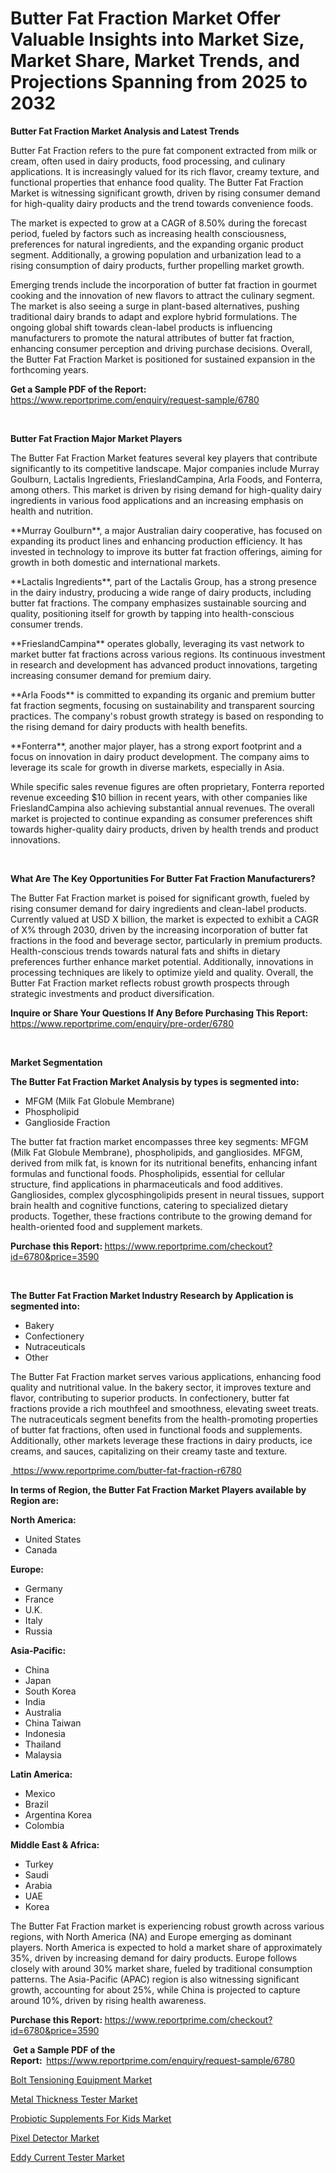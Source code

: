 <p><h1>Butter Fat Fraction Market Offer Valuable Insights into Market Size, Market Share, Market Trends, and Projections Spanning from 2025 to 2032</h1></p><p><strong>Butter Fat Fraction Market Analysis and Latest Trends</strong></p>
<p><p>Butter Fat Fraction refers to the pure fat component extracted from milk or cream, often used in dairy products, food processing, and culinary applications. It is increasingly valued for its rich flavor, creamy texture, and functional properties that enhance food quality. The Butter Fat Fraction Market is witnessing significant growth, driven by rising consumer demand for high-quality dairy products and the trend towards convenience foods.</p><p>The market is expected to grow at a CAGR of 8.50% during the forecast period, fueled by factors such as increasing health consciousness, preferences for natural ingredients, and the expanding organic product segment. Additionally, a growing population and urbanization lead to a rising consumption of dairy products, further propelling market growth. </p><p>Emerging trends include the incorporation of butter fat fraction in gourmet cooking and the innovation of new flavors to attract the culinary segment. The market is also seeing a surge in plant-based alternatives, pushing traditional dairy brands to adapt and explore hybrid formulations. The ongoing global shift towards clean-label products is influencing manufacturers to promote the natural attributes of butter fat fraction, enhancing consumer perception and driving purchase decisions. Overall, the Butter Fat Fraction Market is positioned for sustained expansion in the forthcoming years.</p></p>
<p><strong>Get a Sample PDF of the Report:&nbsp;</strong> <a href="https://www.reportprime.com/enquiry/request-sample/6780?utm_campaign=3024&utm_medium=2&utm_source=Github&utm_content=ia&utm_term=19032025&utm_id=butter-fat-fraction">https://www.reportprime.com/enquiry/request-sample/6780</a></p>
<p>&nbsp;</p>
<p><strong>Butter Fat Fraction Major Market Players</strong></p>
<p><p>The Butter Fat Fraction Market features several key players that contribute significantly to its competitive landscape. Major companies include Murray Goulburn, Lactalis Ingredients, FrieslandCampina, Arla Foods, and Fonterra, among others. This market is driven by rising demand for high-quality dairy ingredients in various food applications and an increasing emphasis on health and nutrition.</p><p>**Murray Goulburn**, a major Australian dairy cooperative, has focused on expanding its product lines and enhancing production efficiency. It has invested in technology to improve its butter fat fraction offerings, aiming for growth in both domestic and international markets.</p><p>**Lactalis Ingredients**, part of the Lactalis Group, has a strong presence in the dairy industry, producing a wide range of dairy products, including butter fat fractions. The company emphasizes sustainable sourcing and quality, positioning itself for growth by tapping into health-conscious consumer trends.</p><p>**FrieslandCampina** operates globally, leveraging its vast network to market butter fat fractions across various regions. Its continuous investment in research and development has advanced product innovations, targeting increasing consumer demand for premium dairy.</p><p>**Arla Foods** is committed to expanding its organic and premium butter fat fraction segments, focusing on sustainability and transparent sourcing practices. The company's robust growth strategy is based on responding to the rising demand for dairy products with health benefits.</p><p>**Fonterra**, another major player, has a strong export footprint and a focus on innovation in dairy product development. The company aims to leverage its scale for growth in diverse markets, especially in Asia.</p><p>While specific sales revenue figures are often proprietary, Fonterra reported revenue exceeding $10 billion in recent years, with other companies like FrieslandCampina also achieving substantial annual revenues. The overall market is projected to continue expanding as consumer preferences shift towards higher-quality dairy products, driven by health trends and product innovations.</p></p>
<p>&nbsp;</p>
<p><strong>What Are The Key Opportunities For Butter Fat Fraction Manufacturers?</strong></p>
<p><p>The Butter Fat Fraction market is poised for significant growth, fueled by rising consumer demand for dairy ingredients and clean-label products. Currently valued at USD X billion, the market is expected to exhibit a CAGR of X% through 2030, driven by the increasing incorporation of butter fat fractions in the food and beverage sector, particularly in premium products. Health-conscious trends towards natural fats and shifts in dietary preferences further enhance market potential. Additionally, innovations in processing techniques are likely to optimize yield and quality. Overall, the Butter Fat Fraction market reflects robust growth prospects through strategic investments and product diversification.</p></p>
<p><strong>Inquire or Share Your Questions If Any Before Purchasing This Report:</strong> <a href="https://www.reportprime.com/enquiry/pre-order/6780?utm_campaign=3024&utm_medium=2&utm_source=Github&utm_content=ia&utm_term=19032025&utm_id=butter-fat-fraction">https://www.reportprime.com/enquiry/pre-order/6780</a></p>
<p>&nbsp;</p>
<p><strong>Market Segmentation</strong></p>
<p><strong>The Butter Fat Fraction Market Analysis by types is segmented into:</strong></p>
<p><ul><li>MFGM (Milk Fat Globule Membrane)</li><li>Phospholipid</li><li>Ganglioside Fraction</li></ul></p>
<p><p>The butter fat fraction market encompasses three key segments: MFGM (Milk Fat Globule Membrane), phospholipids, and gangliosides. MFGM, derived from milk fat, is known for its nutritional benefits, enhancing infant formulas and functional foods. Phospholipids, essential for cellular structure, find applications in pharmaceuticals and food additives. Gangliosides, complex glycosphingolipids present in neural tissues, support brain health and cognitive functions, catering to specialized dietary products. Together, these fractions contribute to the growing demand for health-oriented food and supplement markets.</p></p>
<p><strong>Purchase this Report:&nbsp;</strong><a href="https://www.reportprime.com/checkout?id=6780&price=3590&utm_campaign=3024&utm_medium=2&utm_source=Github&utm_content=ia&utm_term=19032025&utm_id=butter-fat-fraction">https://www.reportprime.com/checkout?id=6780&price=3590</a></p>
<p>&nbsp;</p>
<p><strong>The Butter Fat Fraction Market Industry Research by Application is segmented into:</strong></p>
<p><ul><li>Bakery</li><li>Confectionery</li><li>Nutraceuticals</li><li>Other</li></ul></p>
<p><p>The Butter Fat Fraction market serves various applications, enhancing food quality and nutritional value. In the bakery sector, it improves texture and flavor, contributing to superior products. In confectionery, butter fat fractions provide a rich mouthfeel and smoothness, elevating sweet treats. The nutraceuticals segment benefits from the health-promoting properties of butter fat fractions, often used in functional foods and supplements. Additionally, other markets leverage these fractions in dairy products, ice creams, and sauces, capitalizing on their creamy taste and texture.</p></p>
<p><a href="https://www.reportprime.com/butter-fat-fraction-r6780?utm_campaign=3024&utm_medium=2&utm_source=Github&utm_content=ia&utm_term=19032025&utm_id=butter-fat-fraction">&nbsp;https://www.reportprime.com/butter-fat-fraction-r6780</a></p>
<p><strong>In terms of Region, the Butter Fat Fraction Market Players available by Region are:</strong></p>
<p>
    <p> <strong> North America: </strong>
        <ul>
            <li>United States</li>
            <li>Canada</li>
        </ul>
        </p> 
    <p> <strong> Europe: </strong>
        <ul>
            <li>Germany</li>
            <li>France</li>
            <li>U.K.</li>
            <li>Italy</li>
            <li>Russia</li>
        </ul>
        </p> 
    <p> <strong> Asia-Pacific: </strong>
        <ul>
            <li>China</li>
            <li>Japan</li>
            <li>South Korea</li>
            <li>India</li>
            <li>Australia</li>
            <li>China Taiwan</li>
            <li>Indonesia</li>
            <li>Thailand</li>
            <li>Malaysia</li>
        </ul>
        </p> 
    <p> <strong> Latin America: </strong>
        <ul>
            <li>Mexico</li>
            <li>Brazil</li>
            <li>Argentina Korea</li>
            <li>Colombia</li>
        </ul>
        </p> 
    <p> <strong> Middle East & Africa: </strong>
        <ul>
            <li>Turkey</li>
            <li>Saudi</li>
            <li>Arabia</li>
            <li>UAE</li>
            <li>Korea</li>
        </ul>
    </p>
    </p>
<p><p>The Butter Fat Fraction market is experiencing robust growth across various regions, with North America (NA) and Europe emerging as dominant players. North America is expected to hold a market share of approximately 35%, driven by increasing demand for dairy products. Europe follows closely with around 30% market share, fueled by traditional consumption patterns. The Asia-Pacific (APAC) region is also witnessing significant growth, accounting for about 25%, while China is projected to capture around 10%, driven by rising health awareness.</p></p>
<p><strong>Purchase this Report: </strong><a href="https://www.reportprime.com/checkout?id=6780&price=3590&utm_campaign=3024&utm_medium=2&utm_source=Github&utm_content=ia&utm_term=19032025&utm_id=butter-fat-fraction">https://www.reportprime.com/checkout?id=6780&price=3590</a></p>
<p>&nbsp;<strong>Get a Sample PDF of the Report:&nbsp;&nbsp;</strong><a href="https://www.reportprime.com/enquiry/request-sample/6780?utm_campaign=3024&utm_medium=2&utm_source=Github&utm_content=ia&utm_term=19032025&utm_id=butter-fat-fraction">https://www.reportprime.com/enquiry/request-sample/6780</a></p>
<p><strong></strong></p>
<p><p><a href="https://www.linkedin.com/pulse/bolt-tensioning-equipment-market-highlights-industry-growth-qie6e?utm_campaign=3024&utm_medium=2&utm_source=Github&utm_content=ia&utm_term=19032025&utm_id=butter-fat-fraction">Bolt Tensioning Equipment Market</a></p><p><a href="https://www.linkedin.com/pulse/exploring-potential-metal-thickness-tester-marketthe-s43ee?utm_campaign=3024&utm_medium=2&utm_source=Github&utm_content=ia&utm_term=19032025&utm_id=butter-fat-fraction">Metal Thickness Tester Market</a></p><p><a href="https://github.com/rokiahgrendy/Market-Research-Report-List-1/blob/main/probiotic-supplements-for-kids-market.md?utm_campaign=3024&utm_medium=2&utm_source=Github&utm_content=ia&utm_term=19032025&utm_id=butter-fat-fraction">Probiotic Supplements For Kids Market</a></p><p><a href="https://www.linkedin.com/pulse/revenue-market-trends-pixel-detector-projected-144-cagr-ldfne?utm_campaign=3024&utm_medium=2&utm_source=Github&utm_content=ia&utm_term=19032025&utm_id=butter-fat-fraction">Pixel Detector Market</a></p><p><a href="https://www.linkedin.com/pulse/consistent-increase-eddy-current-tester-market-forecasted-cagr-s6s0e?utm_campaign=3024&utm_medium=2&utm_source=Github&utm_content=ia&utm_term=19032025&utm_id=butter-fat-fraction">Eddy Current Tester Market</a></p></p>